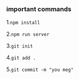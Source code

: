 ### important commands

1.`npm install` 

2.`npm run server`

3.`git init`

4.`git add .`

5.`git commit -m "you meg"`

